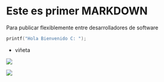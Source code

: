 # Este es primer MARKDOWN 

Para publicar flexiblemente entre desarrolladores de software
```c
printf("Hola Bienvenido C: ");

```
- viñeta

![](https://www.masip.es/wp-content/uploads/2020/08/aws-logo.png)

  ![](https://d1.awsstatic.com/training-and-certification/Certification%20Badges/AWS-Certified_Developer_Associate_512x512.6d5f0ad35de66966c96f8e408e4fd919c1a2d753.png)
